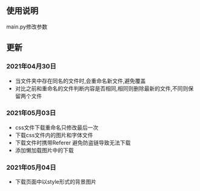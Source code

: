 ## 使用说明

main.py修改参数

## 更新

### 2021年04月30日

* 当文件夹中存在同名的文件时,会重命名新文件,避免覆盖
* 对比之前和重命名的文件判断内容是否相同,相同则删除最新的文件,不同则保留两个文件

### 2021年05月03日

* css文件下载重命名只修改最后一次
* 下载css文件内的图片和字体文件
* 下载文件时携带Referer 避免防盗链导致无法下载
* 添加懒加载图片中的下载

### 2021年05月04日
* 下载页面中以style形式的背景图片